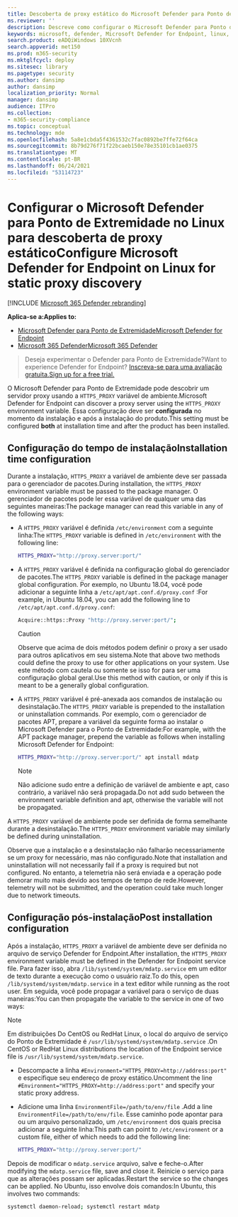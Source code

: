 ```yaml
---
title: Descoberta de proxy estático do Microsoft Defender para Ponto de Extremidade no Linux
ms.reviewer: ''
description: Descreve como configurar o Microsoft Defender para Ponto de Extremidade no Linux, para descoberta estática de proxy.
keywords: microsoft, defender, Microsoft Defender for Endpoint, linux, installation, proxy
search.product: eADQiWindows 10XVcnh
search.appverid: met150
ms.prod: m365-security
ms.mktglfcycl: deploy
ms.sitesec: library
ms.pagetype: security
ms.author: dansimp
author: dansimp
localization_priority: Normal
manager: dansimp
audience: ITPro
ms.collection:
- m365-security-compliance
ms.topic: conceptual
ms.technology: mde
ms.openlocfilehash: 5a8e1cbda5f4361532c7fac0892be7ffe72f64ca
ms.sourcegitcommit: 8b79d276f71f22bcaeb150e78e35101cb1ae0375
ms.translationtype: MT
ms.contentlocale: pt-BR
ms.lasthandoff: 06/24/2021
ms.locfileid: "53114723"
---
```

# <a name="configure-microsoft-defender-for-endpoint-on-linux-for-static-proxy-discovery"></a><span data-ttu-id="45571-104">Configurar o Microsoft Defender para Ponto de Extremidade no Linux para descoberta de proxy estático</span><span class="sxs-lookup"><span data-stu-id="45571-104">Configure Microsoft Defender for Endpoint on Linux for static proxy discovery</span></span>

[!INCLUDE [Microsoft 365 Defender rebranding](../../includes/microsoft-defender.md)]


<span data-ttu-id="45571-105">**Aplica-se a:**</span><span class="sxs-lookup"><span data-stu-id="45571-105">**Applies to:**</span></span>
- [<span data-ttu-id="45571-106">Microsoft Defender para Ponto de Extremidade</span><span class="sxs-lookup"><span data-stu-id="45571-106">Microsoft Defender for Endpoint</span></span>](https://go.microsoft.com/fwlink/p/?linkid=2154037)
- [<span data-ttu-id="45571-107">Microsoft 365 Defender</span><span class="sxs-lookup"><span data-stu-id="45571-107">Microsoft 365 Defender</span></span>](https://go.microsoft.com/fwlink/?linkid=2118804)

> <span data-ttu-id="45571-108">Deseja experimentar o Defender para Ponto de Extremidade?</span><span class="sxs-lookup"><span data-stu-id="45571-108">Want to experience Defender for Endpoint?</span></span> [<span data-ttu-id="45571-109">Inscreva-se para uma avaliação gratuita.</span><span class="sxs-lookup"><span data-stu-id="45571-109">Sign up for a free trial.</span></span>](https://www.microsoft.com/microsoft-365/windows/microsoft-defender-atp?ocid=docs-wdatp-investigateip-abovefoldlink)

<span data-ttu-id="45571-110">O Microsoft Defender para Ponto de Extremidade pode descobrir um servidor proxy usando a `HTTPS_PROXY` variável de ambiente.</span><span class="sxs-lookup"><span data-stu-id="45571-110">Microsoft Defender for Endpoint can discover a proxy server using the `HTTPS_PROXY` environment variable.</span></span> <span data-ttu-id="45571-111">Essa configuração deve ser **configurada** no momento da instalação e após a instalação do produto.</span><span class="sxs-lookup"><span data-stu-id="45571-111">This setting must be configured **both** at installation time and after the product has been installed.</span></span>

## <a name="installation-time-configuration"></a><span data-ttu-id="45571-112">Configuração do tempo de instalação</span><span class="sxs-lookup"><span data-stu-id="45571-112">Installation time configuration</span></span>

<span data-ttu-id="45571-113">Durante a instalação, `HTTPS_PROXY` a variável de ambiente deve ser passada para o gerenciador de pacotes.</span><span class="sxs-lookup"><span data-stu-id="45571-113">During installation, the `HTTPS_PROXY` environment variable must be passed to the package manager.</span></span> <span data-ttu-id="45571-114">O gerenciador de pacotes pode ler essa variável de qualquer uma das seguintes maneiras:</span><span class="sxs-lookup"><span data-stu-id="45571-114">The package manager can read this variable in any of the following ways:</span></span>

- <span data-ttu-id="45571-115">A `HTTPS_PROXY` variável é definida `/etc/environment` com a seguinte linha:</span><span class="sxs-lookup"><span data-stu-id="45571-115">The `HTTPS_PROXY` variable is defined in `/etc/environment` with the following line:</span></span>

  ```bash
  HTTPS_PROXY="http://proxy.server:port/"
  ```

- <span data-ttu-id="45571-116">A `HTTPS_PROXY` variável é definida na configuração global do gerenciador de pacotes.</span><span class="sxs-lookup"><span data-stu-id="45571-116">The `HTTPS_PROXY` variable is defined in the package manager global configuration.</span></span> <span data-ttu-id="45571-117">Por exemplo, no Ubuntu 18.04, você pode adicionar a seguinte linha a `/etc/apt/apt.conf.d/proxy.conf` :</span><span class="sxs-lookup"><span data-stu-id="45571-117">For example, in Ubuntu 18.04, you can add the following line to `/etc/apt/apt.conf.d/proxy.conf`:</span></span>
  
  ```bash
  Acquire::https::Proxy "http://proxy.server:port/";
  ```

  > [!CAUTION]
  > <span data-ttu-id="45571-118">Observe que acima de dois métodos podem definir o proxy a ser usado para outros aplicativos em seu sistema.</span><span class="sxs-lookup"><span data-stu-id="45571-118">Note that above two methods could define the proxy to use for other applications on your system.</span></span> <span data-ttu-id="45571-119">Use este método com cautela ou somente se isso for para ser uma configuração global geral.</span><span class="sxs-lookup"><span data-stu-id="45571-119">Use this method with caution, or only if this is meant to be a generally global configuration.</span></span>
  
- <span data-ttu-id="45571-120">A `HTTPS_PROXY` variável é pré-anexada aos comandos de instalação ou desinstalação.</span><span class="sxs-lookup"><span data-stu-id="45571-120">The `HTTPS_PROXY` variable is prepended to the installation or uninstallation commands.</span></span> <span data-ttu-id="45571-121">Por exemplo, com o gerenciador de pacotes APT, prepare a variável da seguinte forma ao instalar o Microsoft Defender para o Ponto de Extremidade:</span><span class="sxs-lookup"><span data-stu-id="45571-121">For example, with the APT package manager, prepend the variable as follows when installing Microsoft Defender for Endpoint:</span></span> 

  ```bash  
  HTTPS_PROXY="http://proxy.server:port/" apt install mdatp
  ```

  > [!NOTE]
  > <span data-ttu-id="45571-122">Não adicione sudo entre a definição de variável de ambiente e apt, caso contrário, a variável não será propagada.</span><span class="sxs-lookup"><span data-stu-id="45571-122">Do not add sudo between the environment variable definition and apt, otherwise the variable will not be propagated.</span></span>

<span data-ttu-id="45571-123">A `HTTPS_PROXY` variável de ambiente pode ser definida de forma semelhante durante a desinstalação.</span><span class="sxs-lookup"><span data-stu-id="45571-123">The `HTTPS_PROXY` environment variable may similarly be defined during uninstallation.</span></span>

<span data-ttu-id="45571-124">Observe que a instalação e a desinstalação não falharão necessariamente se um proxy for necessário, mas não configurado.</span><span class="sxs-lookup"><span data-stu-id="45571-124">Note that installation and uninstallation will not necessarily fail if a proxy is required but not configured.</span></span> <span data-ttu-id="45571-125">No entanto, a telemetria não será enviada e a operação pode demorar muito mais devido aos tempos de tempo de rede.</span><span class="sxs-lookup"><span data-stu-id="45571-125">However, telemetry will not be submitted, and the operation could take much longer due to network timeouts.</span></span>

## <a name="post-installation-configuration"></a><span data-ttu-id="45571-126">Configuração pós-instalação</span><span class="sxs-lookup"><span data-stu-id="45571-126">Post installation configuration</span></span>
  
<span data-ttu-id="45571-127">Após a instalação, `HTTPS_PROXY` a variável de ambiente deve ser definida no arquivo de serviço Defender for Endpoint.</span><span class="sxs-lookup"><span data-stu-id="45571-127">After installation, the `HTTPS_PROXY` environment variable must be defined in the Defender for Endpoint service file.</span></span> <span data-ttu-id="45571-128">Para fazer isso, abra `/lib/systemd/system/mdatp.service` em um editor de texto durante a execução como o usuário raiz.</span><span class="sxs-lookup"><span data-stu-id="45571-128">To do this, open `/lib/systemd/system/mdatp.service` in a text editor while running as the root user.</span></span> <span data-ttu-id="45571-129">Em seguida, você pode propagar a variável para o serviço de duas maneiras:</span><span class="sxs-lookup"><span data-stu-id="45571-129">You can then propagate the variable to the service in one of two ways:</span></span>

> [!NOTE]
> <span data-ttu-id="45571-130">Em distribuições Do CentOS ou RedHat Linux, o local do arquivo de serviço do Ponto de Extremidade é `/usr/lib/systemd/system/mdatp.service` .</span><span class="sxs-lookup"><span data-stu-id="45571-130">On CentOS or RedHat Linux distributions the location of the Endpoint service file is `/usr/lib/systemd/system/mdatp.service`.</span></span>

- <span data-ttu-id="45571-131">Descompacte a linha `#Environment="HTTPS_PROXY=http://address:port"` e especifique seu endereço de proxy estático.</span><span class="sxs-lookup"><span data-stu-id="45571-131">Uncomment the line `#Environment="HTTPS_PROXY=http://address:port"` and specify your static proxy address.</span></span>

- <span data-ttu-id="45571-132">Adicione uma linha `EnvironmentFile=/path/to/env/file` .</span><span class="sxs-lookup"><span data-stu-id="45571-132">Add a line `EnvironmentFile=/path/to/env/file`.</span></span> <span data-ttu-id="45571-133">Esse caminho pode apontar para ou um arquivo personalizado, um `/etc/environment` dos quais precisa adicionar a seguinte linha:</span><span class="sxs-lookup"><span data-stu-id="45571-133">This path can point to `/etc/environment` or a custom file, either of which needs to add the following line:</span></span>
  
  ```bash
  HTTPS_PROXY="http://proxy.server:port/"
  ```

<span data-ttu-id="45571-134">Depois de modificar o `mdatp.service` arquivo, salve e feche-o.</span><span class="sxs-lookup"><span data-stu-id="45571-134">After modifying the `mdatp.service` file, save and close it.</span></span> <span data-ttu-id="45571-135">Reinicie o serviço para que as alterações possam ser aplicadas.</span><span class="sxs-lookup"><span data-stu-id="45571-135">Restart the service so the changes can be applied.</span></span> <span data-ttu-id="45571-136">No Ubuntu, isso envolve dois comandos:</span><span class="sxs-lookup"><span data-stu-id="45571-136">In Ubuntu, this involves two commands:</span></span>  

```bash
systemctl daemon-reload; systemctl restart mdatp
```
